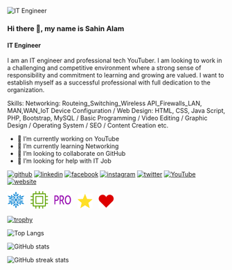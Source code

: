 ![IT Engineer](https://media.licdn.com/dms/image/D5603AQHuNnaj5IIeHw/profile-displayphoto-shrink_400_400/0/1703565666102?e=1718236800&v=beta&t=_l2GBp5yPdLfLgHLiBz2EnN5Urve6UavR-XG4qK3xiE)
### Hi there 👋, my name is Sahin Alam
#### IT Engineer


I am an IT engineer and professional tech YouTuber. I am looking to work in a challenging and competitive environment where a strong
sense of responsibility and commitment to learning and growing are valued. I want to establish myself as a successful professional with full dedication to the organization.

Skills: Networking: Routeing_Switching_Wireless API_Firewalls_LAN, MAN,WAN_IoT Device Configuration /  Web Design: HTML, CSS, Java Script, PHP, Bootstrap, MySQL  / Basic Programming  / Video Editing / Graphic Design / Operating System / SEO / Content Creation etc.

- 🔭 I’m currently working on YouTube 
- 🌱 I’m currently learning Networking 
- 👯 I’m looking to collaborate on GitHub 
- 🤔 I’m looking for help with IT Job 


[<img src='https://cdn.jsdelivr.net/npm/simple-icons@3.0.1/icons/github.svg' alt='github' height='40'>](https://github.com/Sahin482)  [<img src='https://cdn.jsdelivr.net/npm/simple-icons@3.0.1/icons/linkedin.svg' alt='linkedin' height='40'>](https://www.linkedin.com/in/sahinalam/)  [<img src='https://cdn.jsdelivr.net/npm/simple-icons@3.0.1/icons/facebook.svg' alt='facebook' height='40'>](https://www.facebook.com/sahinalam.shahin)  [<img src='https://cdn.jsdelivr.net/npm/simple-icons@3.0.1/icons/instagram.svg' alt='instagram' height='40'>](https://www.instagram.com/sahin482482/)  [<img src='https://cdn.jsdelivr.net/npm/simple-icons@3.0.1/icons/twitter.svg' alt='twitter' height='40'>](https://twitter.com/sahinalam482)  [<img src='https://cdn.jsdelivr.net/npm/simple-icons@3.0.1/icons/youtube.svg' alt='YouTube' height='40'>](https://www.youtube.com/channel/@itscience)  [<img src='https://cdn.jsdelivr.net/npm/simple-icons@3.0.1/icons/icloud.svg' alt='website' height='40'>](ahinalam.netlify.app)  

<a href='https://archiveprogram.github.com/'><img src='https://raw.githubusercontent.com/acervenky/animated-github-badges/master/assets/acbadge.gif' width='40' height='40'></a> <a href='https://docs.github.com/en/developers'><img src='https://raw.githubusercontent.com/acervenky/animated-github-badges/master/assets/devbadge.gif' width='40' height='40'></a> <a href='https://github.com/pricing'><img src='https://raw.githubusercontent.com/acervenky/animated-github-badges/master/assets/pro.gif' width='40' height='40'></a> <a href='https://stars.github.com/'><img src='https://raw.githubusercontent.com/acervenky/animated-github-badges/master/assets/starbadge.gif' width='35' height='35'></a> <a href='https://docs.github.com/en/github/supporting-the-open-source-community-with-github-sponsors'><img src='https://raw.githubusercontent.com/acervenky/animated-github-badges/master/assets/sponsorbadge.gif' width='35' height='35'></a> 

[![trophy](https://github-profile-trophy.vercel.app/?username=Sahin482)](https://github.com/ryo-ma/github-profile-trophy)

![Top Langs](https://github-readme-stats.vercel.app/api/top-langs/?username=anuraghazra&size_weight=0.5&count_weight=0.5)

![GitHub stats](https://github-readme-stats.vercel.app/api?username=Sahin482&show_icons=true&count_private=true)  

![GitHub streak stats](https://streak-stats.demolab.com/?user=Sahin482)  

